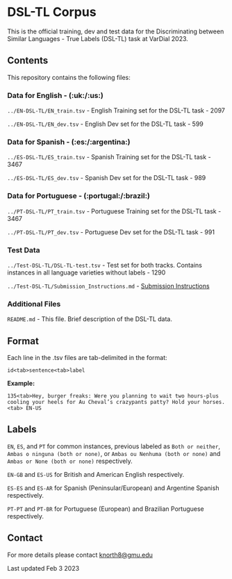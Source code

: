 <h1>DSL-TL Corpus</h1>

This is the official training, dev and test data for the Discriminating between Similar Languages - True Labels (DSL-TL) task at VarDial 2023.

<h2>Contents</h2>

This repository contains the following files:

<h3>Data for English - (:uk:/:us:)</h3>

`../EN-DSL-TL/EN_train.tsv`               - English Training set for the DSL-TL task              -  2097

`../EN-DSL-TL/EN_dev.tsv`                 - English Dev set for the DSL-TL task              -  599

<h3>Data for Spanish - (:es:/:argentina:)</h3>

`../ES-DSL-TL/ES_train.tsv` 							- Spanish Training set for the DSL-TL task              -  3467 

`../ES-DSL-TL/ES_dev.tsv` 						  	- Spanish Dev set for the DSL-TL task              -  989 

<h3>Data for Portuguese - (:portugal:/:brazil:)</h3>

`../PT-DSL-TL/PT_train.tsv` 							- Portuguese Training set for the DSL-TL task              -  3467 

`../PT-DSL-TL/PT_dev.tsv` 							  - Portuguese Dev set for the DSL-TL task              -  991 

<h3>Test Data</h3>

`../Test-DSL-TL/DSL-TL-test.tsv` 							  - Test set for both tracks. Contains instances in all language varieties without labels              -  1290 

`../Test-DSL-TL/Submission_Instructions.md` 							  - <a href="https://github.com/LanguageTechnologyLab/DSL-TL/tree/main/DSL-TL-Corpus/Test-DSL-TL">Submission Instructions</a>        

<h3>Additional Files</h3>

`README.md` 								                - This file. Brief description of the DSL-TL data. 

<h2>Format</h2>

Each line in the .tsv files are tab-delimited in the format:

`id<tab>sentence<tab>label`

<strong>Example:</strong> 

`135<tab>Hey, burger freaks: Were you planning to wait two hours-plus cooling your heels for Au Cheval’s crazypants patty? Hold your horses.<tab> EN-US`

<h2>Labels</h2>

`EN`, `ES`, and `PT` for common instances, previous labeled as `Both or neither`, `Ambas o ninguna (both or none)`, or  `Ambas ou Nenhuma (both or none)` and `Ambas or None (both or none)` respectively.

`EN-GB` and `ES-US` for British and American English respectively.

`ES-ES` and `ES-AR` for Spanish (Peninsular/European) and Argentine Spanish respectively.

`PT-PT` and `PT-BR` for Portuguese (European) and Brazilian Portuguese respectively.

<h2>Contact</h2>

For more details please contact knorth8@gmu.edu

Last updated Feb 3 2023
